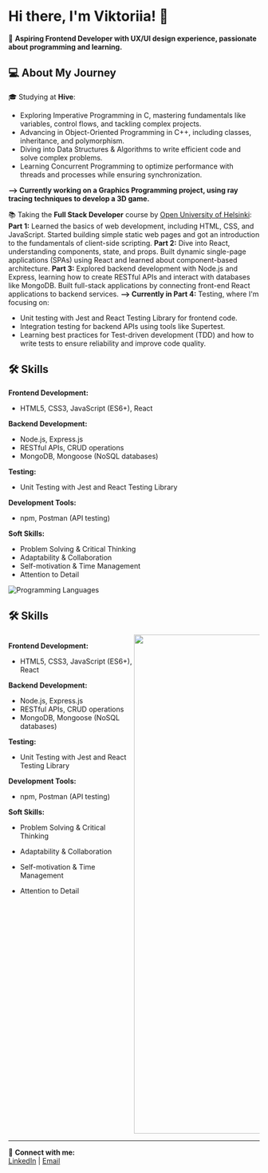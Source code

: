 # Hi there, I'm Viktoriia! 👋  
🌟 **Aspiring Frontend Developer with UX/UI design experience, passionate about programming and learning.**

## 💻 About My Journey
🎓 Studying at **Hive**:  
- Exploring Imperative Programming in C, mastering fundamentals like variables, control flows, and tackling complex projects.
- Advancing in Object-Oriented Programming in C++, including classes, inheritance, and polymorphism.
- Diving into Data Structures & Algorithms to write efficient code and solve complex problems.
- Learning Concurrent Programming to optimize performance with threads and processes while ensuring synchronization.

**--> Currently working on a Graphics Programming project, using ray tracing techniques to develop a 3D game.**
  
📚 Taking the **Full Stack Developer** course by [Open University of Helsinki](https://fullstackopen.com/):  
**Part 1:** Learned the basics of web development, including HTML, CSS, and JavaScript. Started building simple static web pages and got an introduction to the fundamentals of client-side scripting.
**Part 2:** Dive into React, understanding components, state, and props. Built dynamic single-page applications (SPAs) using React and learned about component-based architecture.
**Part 3:** Explored backend development with Node.js and Express, learning how to create RESTful APIs and interact with databases like MongoDB. Built full-stack applications by connecting front-end React applications to backend services.
**--> Currently in Part 4:** Testing, where I'm focusing on:
  - Unit testing with Jest and React Testing Library for frontend code.
  - Integration testing for backend APIs using tools like Supertest.
  - Learning best practices for Test-driven development (TDD) and how to write tests to ensure reliability and improve code quality.

## 🛠️ Skills
**Frontend Development:**
- HTML5, CSS3, JavaScript (ES6+), React

**Backend Development:**
- Node.js, Express.js
- RESTful APIs, CRUD operations
- MongoDB, Mongoose (NoSQL databases)

**Testing:**
- Unit Testing with Jest and React Testing Library

**Development Tools:**
- npm, Postman (API testing)

**Soft Skills:**
- Problem Solving & Critical Thinking
- Adaptability & Collaboration
- Self-motivation & Time Management
- Attention to Detail

![Programming Languages](https://github-readme-stats.vercel.app/api/top-langs/?username=vkuznets23&layout=compact&theme=radical&width=1600)

## 🛠️ Skills

<div style="display: flex; justify-content: space-between; align-items: flex-start;">
  <div style="flex: 1; min-width: 45%;">

**Frontend Development:**
- HTML5, CSS3, JavaScript (ES6+), React

**Backend Development:**
- Node.js, Express.js
- RESTful APIs, CRUD operations
- MongoDB, Mongoose (NoSQL databases)

**Testing:**
- Unit Testing with Jest and React Testing Library

**Development Tools:**
- npm, Postman (API testing)

**Soft Skills:**
- Problem Solving & Critical Thinking
- Adaptability & Collaboration
- Self-motivation & Time Management
- Attention to Detail

  </div>

  <div style="flex: 1; min-width: 45%; text-align: center;">
    <img src="https://github-readme-stats.vercel.app/api/top-langs/?username=vkuznets23&layout=compact&theme=radical" width="1000" />
  </div>
</div>


---

🔗 **Connect with me:**  
[LinkedIn](https://www.linkedin.com/in/viktoriia-kuznetsova/) | [Email](mailto:victoria.cuzneczowa23@gmail.com) 
